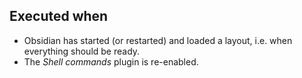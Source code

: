 ## Executed when
- Obsidian has started (or restarted) and loaded a layout, i.e. when everything should be ready.
- The *Shell commands* plugin is re-enabled.